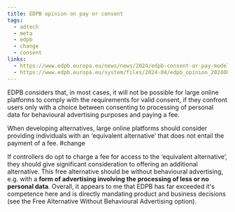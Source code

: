 ```yaml
---
title: EDPB opinion on pay or consent
tags:
  - adtech
  - meta
  - edpb
  - change
  - consent
links:
  - https://www.edpb.europa.eu/news/news/2024/edpb-consent-or-pay-models-should-offer-real-choice_en
  - https://www.edpb.europa.eu/system/files/2024-04/edpb_opinion_202408_consentorpay_en.pdf
---
```

EDPB considers that, in most cases, it will not be possible for large online platforms to comply with the requirements for valid consent, if they confront users only with a choice between consenting to processing of personal data for behavioural advertising purposes and paying a fee. 
 
 When developing alternatives, large online platforms should consider providing individuals with an ‘equivalent alternative’ that does not entail the payment of a fee. #change 
 
 If controllers do opt to charge a fee for access to the ‘equivalent alternative’, they should give significant consideration to offering an additional alternative. This free alternative should be without behavioural advertising, e.g. with a **form of advertising involving the processing of less or no personal data**. Overall, it appears to me that EDPB has far exceeded it's competence here and is directly mandating product and business decisions (see the Free Alternative Without Behavioural Advertising option).